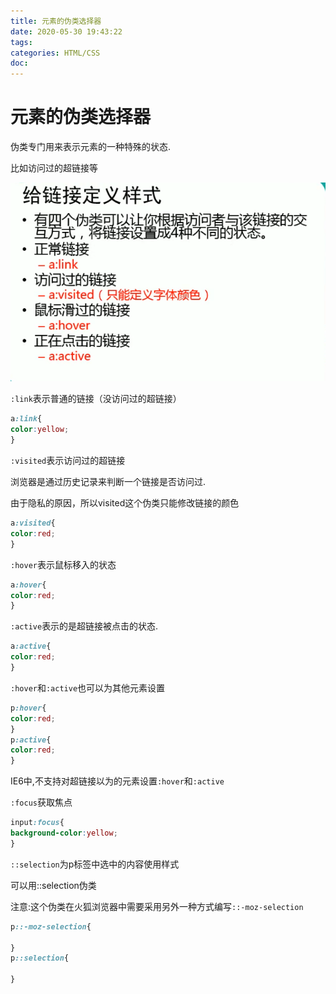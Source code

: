 ```yaml
---
title: 元素的伪类选择器
date: 2020-05-30 19:43:22
tags:
categories: HTML/CSS
doc:
---
```


# 元素的伪类选择器

伪类专门用来表示元素的一种特殊的状态.

比如访问过的超链接等

![1590839109726](/images/javawz/1590839109726.png)

`:link`表示普通的链接（没访问过的超链接）

```css
a:link{
color:yellow;
}
```

`:visited`表示访问过的超链接

浏览器是通过历史记录来判断一个链接是否访问过.

 由于隐私的原因，所以visited这个伪类只能修改链接的颜色

```css
a:visited{
color:red;
}
```

`:hover`表示鼠标移入的状态

```css
a:hover{
color:red;
}
```

`:active`表示的是超链接被点击的状态.

```css
a:active{
color:red;
}
```

`:hover`和`:active`也可以为其他元素设置

```css
p:hover{
color:red;
}
p:active{
color:red;
}
```

IE6中,不支持对超链接以为的元素设置`:hover`和`:active`



`:focus`获取焦点

```css
input:focus{
background-color:yellow;
}
```

`::selection`为p标签中选中的内容使用样式

可以用::selection伪类

注意:这个伪类在火狐浏览器中需要采用另外一种方式编写`::-moz-selection`

```css
p::-moz-selection{

}
p::selection{

}
```

